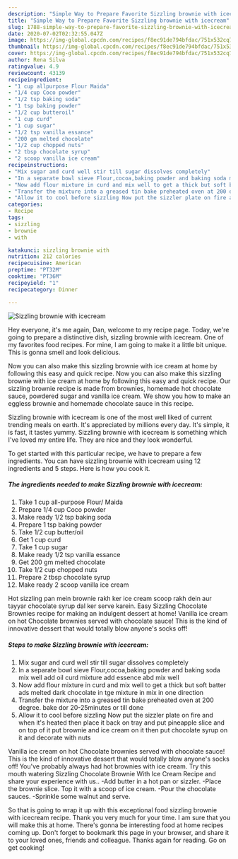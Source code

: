 ```yaml
---
description: "Simple Way to Prepare Favorite Sizzling brownie with icecream"
title: "Simple Way to Prepare Favorite Sizzling brownie with icecream"
slug: 1788-simple-way-to-prepare-favorite-sizzling-brownie-with-icecream
date: 2020-07-02T02:32:55.047Z
image: https://img-global.cpcdn.com/recipes/f8ec91de794bfdac/751x532cq70/sizzling-brownie-with-icecream-recipe-main-photo.jpg
thumbnail: https://img-global.cpcdn.com/recipes/f8ec91de794bfdac/751x532cq70/sizzling-brownie-with-icecream-recipe-main-photo.jpg
cover: https://img-global.cpcdn.com/recipes/f8ec91de794bfdac/751x532cq70/sizzling-brownie-with-icecream-recipe-main-photo.jpg
author: Rena Silva
ratingvalue: 4.9
reviewcount: 43139
recipeingredient:
- "1 cup allpurpose Flour Maida"
- "1/4 cup Coco powder"
- "1/2 tsp baking soda"
- "1 tsp baking powder"
- "1/2 cup butteroil"
- "1 cup curd"
- "1 cup sugar"
- "1/2 tsp vanilla essance"
- "200 gm melted chocolate"
- "1/2 cup chopped nuts"
- "2 tbsp chocolate syrup"
- "2 scoop vanilla ice cream"
recipeinstructions:
- "Mix sugar and curd well stir till sugar dissolves completely"
- "In a separate bowl sieve Flour,cocoa,baking powder and baking soda mix well add oil curd mixture add essence abd mix well"
- "Now add flour mixture in curd and mix well to get a thick but soft batter ads melted dark chocolate in tge mixture in mix in one direction"
- "Transfer the mixture into a greased tin bake preheated oven at 200 degree. bake dor 20-25minutes or till done"
- "Allow it to cool before sizzling Now put the sizzler plate on fire and when it&#39;s heated then place it back on tray and put pineapple slice and on top of it put brownie and ice cream on it then put chocolate syrup on it and decorate with nuts"
categories:
- Recipe
tags:
- sizzling
- brownie
- with

katakunci: sizzling brownie with 
nutrition: 212 calories
recipecuisine: American
preptime: "PT32M"
cooktime: "PT36M"
recipeyield: "1"
recipecategory: Dinner

---
```



![Sizzling brownie with icecream](https://img-global.cpcdn.com/recipes/f8ec91de794bfdac/751x532cq70/sizzling-brownie-with-icecream-recipe-main-photo.jpg)

Hey everyone, it's me again, Dan, welcome to my recipe page. Today, we're going to prepare a distinctive dish, sizzling brownie with icecream. One of my favorites food recipes. For mine, I am going to make it a little bit unique. This is gonna smell and look delicious.

Now you can also make this sizzling brownie with ice cream at home by following this easy and quick recipe. Now you can also make this sizzling brownie with ice cream at home by following this easy and quick recipe. Our sizzling brownie recipe is made from brownies, homemade hot chocolate sauce, powdered sugar and vanilla ice cream. We show you how to make an eggless brownie and homemade chocolate sauce in this recipe.

Sizzling brownie with icecream is one of the most well liked of current trending meals on earth. It's appreciated by millions every day. It's simple, it is fast, it tastes yummy. Sizzling brownie with icecream is something which I've loved my entire life. They are nice and they look wonderful.


To get started with this particular recipe, we have to prepare a few ingredients. You can have sizzling brownie with icecream using 12 ingredients and 5 steps. Here is how you cook it.

<!--inarticleads1-->

##### The ingredients needed to make Sizzling brownie with icecream:

1. Take 1 cup all-purpose Flour/ Maida
1. Prepare 1/4 cup Coco powder
1. Make ready 1/2 tsp baking soda
1. Prepare 1 tsp baking powder
1. Take 1/2 cup butter/oil
1. Get 1 cup curd
1. Take 1 cup sugar
1. Make ready 1/2 tsp vanilla essance
1. Get 200 gm melted chocolate
1. Take 1/2 cup chopped nuts
1. Prepare 2 tbsp chocolate syrup
1. Make ready 2 scoop vanilla ice cream


Hot sizzling pan mein brownie rakh ker ice cream scoop rakh dein aur tayyar chocolate syrup dal ker serve karein. Easy Sizzling Chocolate Brownies recipe for making an indulgent dessert at home! Vanilla ice cream on hot Chocolate brownies served with chocolate sauce! This is the kind of innovative dessert that would totally blow anyone&#39;s socks off! 

<!--inarticleads2-->

##### Steps to make Sizzling brownie with icecream:

1. Mix sugar and curd well stir till sugar dissolves completely
1. In a separate bowl sieve Flour,cocoa,baking powder and baking soda mix well add oil curd mixture add essence abd mix well
1. Now add flour mixture in curd and mix well to get a thick but soft batter ads melted dark chocolate in tge mixture in mix in one direction
1. Transfer the mixture into a greased tin bake preheated oven at 200 degree. bake dor 20-25minutes or till done
1. Allow it to cool before sizzling Now put the sizzler plate on fire and when it&#39;s heated then place it back on tray and put pineapple slice and on top of it put brownie and ice cream on it then put chocolate syrup on it and decorate with nuts


Vanilla ice cream on hot Chocolate brownies served with chocolate sauce! This is the kind of innovative dessert that would totally blow anyone&#39;s socks off! You&#39;ve probably always had hot brownies with ice cream. Try this mouth watering Sizzling Chocolate Brownie With Ice Cream Recipe and share your experience with us.. -Add butter in a hot pan or sizzler. -Place the brownie slice. Top it with a scoop of ice cream. -Pour the chocolate sauces. -Sprinkle some walnut and serve. 

So that is going to wrap it up with this exceptional food sizzling brownie with icecream recipe. Thank you very much for your time. I am sure that you will make this at home. There's gonna be interesting food at home recipes coming up. Don't forget to bookmark this page in your browser, and share it to your loved ones, friends and colleague. Thanks again for reading. Go on get cooking!
